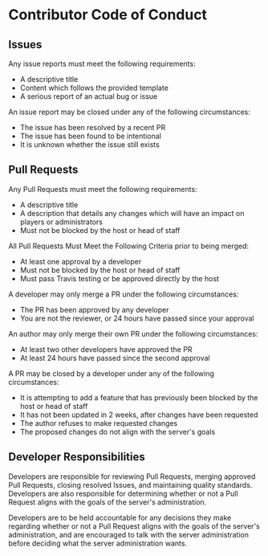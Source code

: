 # Contributor Code of Conduct

## Issues

Any issue reports must meet the following requirements:

* A descriptive title
* Content which follows the provided template
* A serious report of an actual bug or issue

An issue report may be closed under any of the following circumstances:

* The issue has been resolved by a recent PR
* The issue has been found to be intentional
* It is unknown whether the issue still exists

## Pull Requests

Any Pull Requests must meet the following requirements:

* A descriptive title
* A description that details any changes which will have an impact on players or administrators
* Must not be blocked by the host or head of staff

All Pull Requests Must Meet the Following Criteria prior to being merged:

* At least one approval by a developer
* Must not be blocked by the host or head of staff
* Must pass Travis testing or be approved directly by the host

A developer may only merge a PR under the following circumstances:

* The PR has been approved by any developer
* You are not the reviewer, or 24 hours have passed since your approval

An author may only merge their own PR under the following circumstances:

* At least two other developers have approved the PR
* At least 24 hours have passed since the second approval

A PR may be closed by a developer under any of the following circumstances:

* It is attempting to add a feature that has previously been blocked by the host or head of staff
* It has not been updated in 2 weeks, after changes have been requested
* The author refuses to make requested changes
* The proposed changes do not align with the server's goals

## Developer Responsibilities

Developers are responsible for reviewing Pull Requests, merging approved Pull Requests, closing resolved Issues, and maintaining quality standards. Developers are also responsible for determining whether or not a Pull Request aligns with the goals of the server's administration.

Developers are to be held accountable for any decisions they make regarding whether or not a Pull Request aligns with the goals of the server's administration, and are encouraged to talk with the server administration before deciding what the server administration wants.
